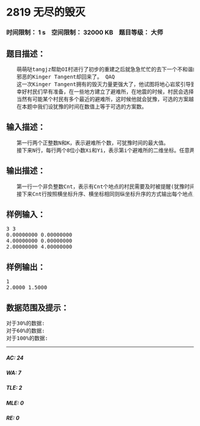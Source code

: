 # 2819 无尽的毁灭   
### 时间限制： 1 s&nbsp;&nbsp;&nbsp;&nbsp;空间限制： 32000 KB&nbsp;&nbsp;&nbsp;&nbsp;题目等级： 大师  
## 题目描述：  

<pre>
　　萌萌哒tangjz帮助OI村进行了初步的重建之后就急急忙忙的去下一个不和谐的地方了。 >_<
　　邪恶的Kinger Tangent却回来了。 QAQ
　　这一次Kinger Tangent拥有的毁灭力量更强大了，他试图将地心岩浆引导到地表，毁灭和谐的OI村。 QAQ
　　幸好村民们早有准备，在一些地方建立了避难所，在地震的时候，村民会选择离自己最近的避难所避难。
　　当然有可能某个村民有多个最近的避难所，这时候他就会犹豫，可选的方案越多，犹豫的时间越长，而时间长了就更容易被火山喷发出的岩石砸中，所以我们要及时的提醒那些犹豫时间比较长的村民及时避难。
　　在本题中我们设犹豫的时间在数值上等于可选的方案数。
</pre>
  
  
## 输入描述：  

<pre>
　　第一行两个正整数N和K，表示避难所个数，可犹豫时间的最大值。
　　接下来N行，每行两个8位小数Xi和Yi，表示第i个避难所的二维坐标。任意两个避难所之间的曼哈顿距离不小于10-3。
</pre>
  
  
## 输出描述：  

<pre>
　　第一行一个非负整数Cnt，表示有Cnt个地点的村民需要及时被提醒(犹豫时间不小于最大值)。
　　接下来Cnt行按照横坐标升序、横坐标相同则纵坐标升序的方式输出每个地点，每行两个实数Xi和Yi，保留4位小数，表示第i个地点的坐标，即要求您的答案精度误差不超过10-4。
</pre>
  
  
## 样例输入：  

<pre>
3 3  
0.00000000 0.00000000  
4.00000000 0.00000000  
2.00000000 4.00000000
</pre>
  
  
## 样例输出：  

<pre>
1  
2.0000 1.5000
</pre>
  
  
## 数据范围及提示：  

<pre>
对于30%的数据:  
对于60%的数据:  
对于100%的数据:
</pre>
  
  
***  

##### AC: 24  
##### WA: 7  
##### TLE: 2  
##### MLE: 0  
##### RE: 0  

